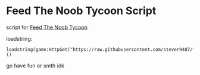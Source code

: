 # Feed The Noob Tycoon Script
script for [Feed The Noob Tycoon](https://www.roblox.com/games/10894722579/Feed-The-Noob-Tycoon)

loadstring:

    loadstring(game:HttpGet("https://raw.githubusercontent.com/stever9487/feedthenoobtycoon/main/script.lua"))()
go have fun or smth idk
